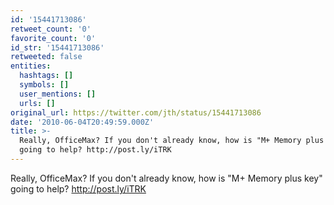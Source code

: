 ```yaml
---
id: '15441713086'
retweet_count: '0'
favorite_count: '0'
id_str: '15441713086'
retweeted: false
entities:
  hashtags: []
  symbols: []
  user_mentions: []
  urls: []
original_url: https://twitter.com/jth/status/15441713086
date: '2010-06-04T20:49:59.000Z'
title: >-
  Really, OfficeMax? If you don't already know, how is "M+ Memory plus key"
  going to help? http://post.ly/iTRK
---
```


Really, OfficeMax? If you don't already know, how is "M+ Memory plus key" going to help? http://post.ly/iTRK